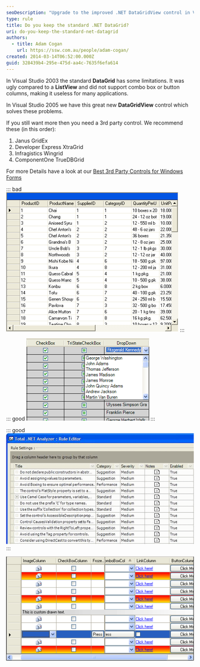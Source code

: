 ```yaml
---
seoDescription: "Upgrade to the improved .NET DataGridView control in Visual Studio 2005 or explore top-rated third-party alternatives for advanced data grid features."
type: rule
title: Do you keep the standard .NET DataGrid?
uri: do-you-keep-the-standard-net-datagrid
authors:
  - title: Adam Cogan
    url: https://ssw.com.au/people/adam-cogan/
created: 2014-03-14T06:52:00.000Z
guid: 328439b4-295e-475d-aa4c-7635f6efa614
---
```


In Visual Studio 2003 the standard **DataGrid** has some limitations. It was ugly compared to a **ListView** and did not support combo box or button columns, making it useless for many applications.  

In Visual Studio 2005 we have this great new **DataGridView** control which solves these problems.  

<!--endintro-->

If you still want more then you need a 3rd party control. We recommend these (in this order):  

1. Janus GridEx
2. Developer Express XtraGrid
3. Infragistics Wingrid
4. ComponentOne TrueDBGrid

For more Details have a look at our [Best 3rd Party Controls for Windows Forms](https://ssw.com.au/ssw/Standards/DeveloperGeneral/WinformControls.aspx)

::: bad
![Figure: Bad example - The standard .NET DataGrid in 2003 was ugly and missing combos](vs2003datagrid.gif)
:::

::: good
![ Figure: Better example - Infragistics UltraGrid is better as you get combos](infragisticsultragrid.gif)
:::

::: good
![Figure: Good example - Janus Grid is even better. A great datagrid has easy grouping, just like Outlook](janusgridex.gif)
:::

![Figure: The great new Visual Studio 2005 much improved DataGridView](whidbeydatagridview.gif)

